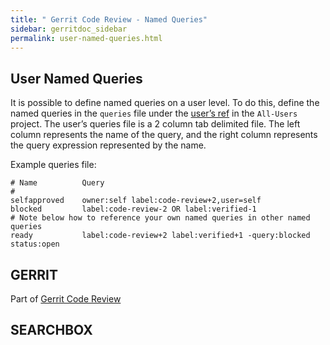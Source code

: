 ```yaml
---
title: " Gerrit Code Review - Named Queries"
sidebar: gerritdoc_sidebar
permalink: user-named-queries.html
---
```

## User Named Queries

It is possible to define named queries on a user level. To do this,
define the named queries in the `queries` file under the [user’s
ref](intro-user.html#user-refs) in the `All-Users` project. The user’s
queries file is a 2 column tab delimited file. The left column
represents the name of the query, and the right column represents the
query expression represented by the name.

Example queries file:

    # Name          Query
    #
    selfapproved    owner:self label:code-review+2,user=self
    blocked         label:code-review-2 OR label:verified-1
    # Note below how to reference your own named queries in other named queries
    ready           label:code-review+2 label:verified+1 -query:blocked status:open

## GERRIT

Part of [Gerrit Code Review](index.html)

## SEARCHBOX

